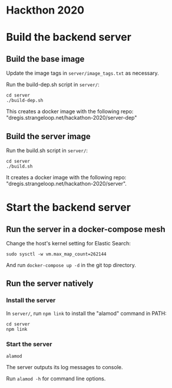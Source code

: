 # Hackthon 2020

# Build the backend server

## Build the base image

Update the image tags in `server/image_tags.txt` as necessary.

Run the build-dep.sh script in `server/`:

```shell
cd server
./build-dep.sh
```

This creates a docker image with the following repo:
"dregis.strangeloop.net/hackathon-2020/server-dep"

## Build the server image

Run the build.sh script in `server/`:

```shell
cd server
./build.sh
```

It creates a docker image with the following repo:
"dregis.strangeloop.net/hackathon-2020/server".

# Start the backend server

## Run the server in a docker-compose mesh

Change the host's kernel setting for Elastic Search:

```shell
sudo sysctl -w vm.max_map_count=262144
```

And run `docker-compose up -d` in the git top directory.

## Run the server natively

### Install the server

In `server/`, run `npm link` to install the "alamod" command in PATH:

```shell
cd server
npm link
```

### Start the server

```shell
alamod
```

The server outputs its log messages to console.

Run `alamod -h` for command line options.

